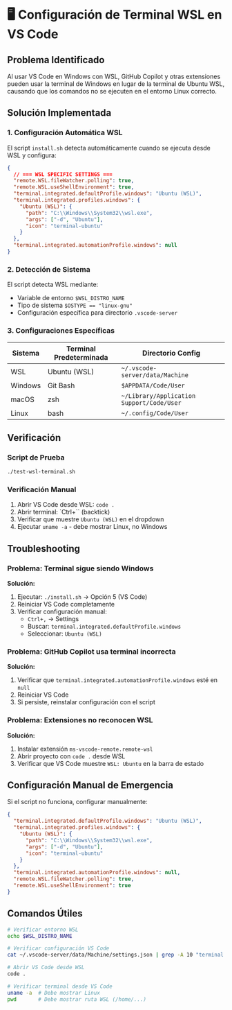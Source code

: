 # 🖥️ Configuración de Terminal WSL en VS Code

## Problema Identificado

Al usar VS Code en Windows con WSL, GitHub Copilot y otras extensiones pueden usar la terminal de Windows en lugar de la terminal de Ubuntu WSL, causando que los comandos no se ejecuten en el entorno Linux correcto.

## Solución Implementada

### 1. Configuración Automática WSL

El script `install.sh` detecta automáticamente cuando se ejecuta desde WSL y configura:

```json
{
  // === WSL SPECIFIC SETTINGS ===
  "remote.WSL.fileWatcher.polling": true,
  "remote.WSL.useShellEnvironment": true,
  "terminal.integrated.defaultProfile.windows": "Ubuntu (WSL)",
  "terminal.integrated.profiles.windows": {
    "Ubuntu (WSL)": {
      "path": "C:\\Windows\\System32\\wsl.exe",
      "args": ["-d", "Ubuntu"],
      "icon": "terminal-ubuntu"
    }
  },
  "terminal.integrated.automationProfile.windows": null
}
```

### 2. Detección de Sistema

El script detecta WSL mediante:
- Variable de entorno `$WSL_DISTRO_NAME`
- Tipo de sistema `$OSTYPE == "linux-gnu"`
- Configuración específica para directorio `.vscode-server`

### 3. Configuraciones Específicas

| Sistema | Terminal Predeterminada | Directorio Config |
|---------|------------------------|-------------------|
| WSL | Ubuntu (WSL) | `~/.vscode-server/data/Machine` |
| Windows | Git Bash | `$APPDATA/Code/User` |
| macOS | zsh | `~/Library/Application Support/Code/User` |
| Linux | bash | `~/.config/Code/User` |

## Verificación

### Script de Prueba
```bash
./test-wsl-terminal.sh
```

### Verificación Manual
1. Abrir VS Code desde WSL: `code .`
2. Abrir terminal: `Ctrl+`` (backtick)
3. Verificar que muestre `Ubuntu (WSL)` en el dropdown
4. Ejecutar `uname -a` - debe mostrar Linux, no Windows

## Troubleshooting

### Problema: Terminal sigue siendo Windows
**Solución:**
1. Ejecutar: `./install.sh` → Opción 5 (VS Code)
2. Reiniciar VS Code completamente
3. Verificar configuración manual:
   - `Ctrl+,` → Settings
   - Buscar: `terminal.integrated.defaultProfile.windows`
   - Seleccionar: `Ubuntu (WSL)`

### Problema: GitHub Copilot usa terminal incorrecta
**Solución:**
1. Verificar que `terminal.integrated.automationProfile.windows` esté en `null`
2. Reiniciar VS Code
3. Si persiste, reinstalar configuración con el script

### Problema: Extensiones no reconocen WSL
**Solución:**
1. Instalar extensión `ms-vscode-remote.remote-wsl`
2. Abrir proyecto con `code .` desde WSL
3. Verificar que VS Code muestre `WSL: Ubuntu` en la barra de estado

## Configuración Manual de Emergencia

Si el script no funciona, configurar manualmente:

```json
{
  "terminal.integrated.defaultProfile.windows": "Ubuntu (WSL)",
  "terminal.integrated.profiles.windows": {
    "Ubuntu (WSL)": {
      "path": "C:\\Windows\\System32\\wsl.exe",
      "args": ["-d", "Ubuntu"],
      "icon": "terminal-ubuntu"
    }
  },
  "terminal.integrated.automationProfile.windows": null,
  "remote.WSL.fileWatcher.polling": true,
  "remote.WSL.useShellEnvironment": true
}
```

## Comandos Útiles

```bash
# Verificar entorno WSL
echo $WSL_DISTRO_NAME

# Verificar configuración VS Code
cat ~/.vscode-server/data/Machine/settings.json | grep -A 10 "terminal.integrated"

# Abrir VS Code desde WSL
code .

# Verificar terminal desde VS Code
uname -a  # Debe mostrar Linux
pwd       # Debe mostrar ruta WSL (/home/...)
```
